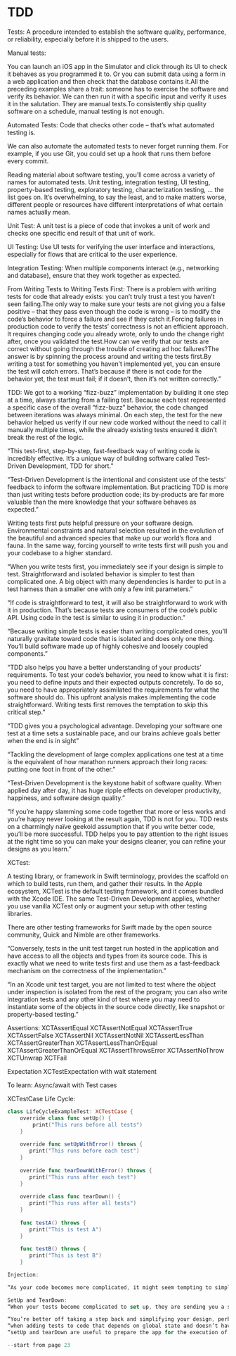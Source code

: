 # TDD
Tests:
A procedure intended to establish the software quality, performance, or reliability, especially before it is shipped to the users.

Manual tests:

You can launch an iOS app in the Simulator and click through its UI to check it behaves as you programmed it to. Or you can submit data using a form in a web application and then check that the database contains it.All the preceding examples share a trait: someone has to exercise the software and verify its behavior. We can then run it with a specific input and verify it uses it in the salutation. They are manual tests.To consistently ship quality software on a schedule, manual testing is not enough.

Automated Tests:
Code that checks other code – that’s what automated testing is.

We can also automate the automated tests to never forget running them. For example, if you use Git, you could set up a hook that runs them before every commit.


Reading material about software testing, you’ll come across a variety of names for automated tests. Unit testing, integration testing, UI testing, property-based testing, exploratory testing, characterization testing, … the list goes on. It’s overwhelming, to say the least, and to make matters worse, different people or resources have different interpretations of what certain names actually mean.


Unit Test:
A unit test is a piece of code that invokes a unit of work and checks one specific end result of that unit of work.

UI Testing: 
Use UI tests for verifying the user interface and interactions, especially for flows that are critical to the user experience.

Integration Testing: 
When multiple components interact (e.g., networking and database), ensure that they work together as expected.

From Writing Tests to Writing Tests First:
There is a problem with writing tests for code that already exists: you can’t truly trust a test you haven’t seen failing.The only way to make sure your tests are not giving you a false positive – that they pass even though the code is wrong – is to modify the code’s behavior to force a failure and see if they catch it.Forcing failures in production code to verify the tests’ correctness is not an efficient approach. It requires changing code you already wrote, only to undo the change right after, once you validated the test.How can we verify that our tests are correct without going through the trouble of creating ad hoc failures?The answer is by spinning the process around and writing the tests first.By writing a test for something you haven’t implemented yet, you can ensure the test will catch errors. That’s because if there is not code for the behavior yet, the test must fail; if it doesn’t, then it’s not written correctly.”

TDD:
We got to a working “fizz-buzz” implementation by building it one step at a time, always starting from a failing test. Because each test represented a specific case of the overall “fizz-buzz” behavior, the code changed between iterations was always minimal. On each step, the test for the new behavior helped us verify if our new code worked without the need to call it manually multiple times, while the already existing tests ensured it didn’t break the rest of the logic.


“This test-first, step-by-step, fast-feedback way of writing code is incredibly effective. It’s a unique way of building software called Test-Driven Development, TDD for short.”

“Test-Driven Development is the intentional and consistent use of the tests’ feedback to inform the software implementation. But practicing TDD is more than just writing tests before production code; its by-products are far more valuable than the mere knowledge that your software behaves as expected.”

Writing tests first puts helpful pressure on your software design. Environmental constraints and natural selection resulted in the evolution of the beautiful and advanced species that make up our world’s flora and fauna. In the same way, forcing yourself to write tests first will push you and your codebase to a higher standard.

“When you write tests first, you immediately see if your design is simple to test. Straightforward and isolated behavior is simpler to test than complicated one. A big object with many dependencies is harder to put in a test harness than a smaller one with only a few init parameters.”

“If code is straightforward to test, it will also be straightforward to work with it in production. That’s because tests are consumers of the code’s public API. Using code in the test is similar to using it in production.”

“Because writing simple tests is easier than writing complicated ones, you’ll naturally gravitate toward code that is isolated and does only one thing. You’ll build software made up of highly cohesive and loosely coupled components.”

“TDD also helps you have a better understanding of your products’ requirements. To test your code’s behavior, you need to know what it is first: you need to define inputs and their expected outputs concretely. To do so, you need to have appropriately assimilated the requirements for what the software should do. This upfront analysis makes implementing the code straightforward. Writing tests first removes the temptation to skip this critical step.”

“TDD gives you a psychological advantage. Developing your software one test at a time sets a sustainable pace, and our brains achieve goals better when the end is in sight”

“Tackling the development of large complex applications one test at a time is the equivalent of how marathon runners approach their long races: putting one foot in front of the other.”

“Test-Driven Development is the keystone habit of software quality. When applied day after day, it has huge ripple effects on developer productivity, happiness, and software design quality.”

“If you’re happy slamming some code together that more or less works and you’re happy never looking at the result again, TDD is not for you. TDD rests on a charmingly naïve geekoid assumption that if you write better code, you’ll be more successful. TDD helps you to pay attention to the right issues at the right time so you can make your designs cleaner, you can refine your designs as you learn.”

XCTest:

A testing library, or framework in Swift terminology, provides the scaffold on which to build tests, run them, and gather their results. In the Apple ecosystem, XCTest is the default testing framework, and it comes bundled with the Xcode IDE. The same Test-Driven Development applies, whether you use vanilla XCTest only or augment your setup with other testing libraries.

There are other testing frameworks for Swift made by the open source community, Quick and Nimble are other frameworks.

“Conversely, tests in the unit test target run hosted in the application and have access to all the objects and types from its source code. This is exactly what we need to write tests first and use them as a fast-feedback mechanism on the correctness of the implementation.”

“In an Xcode unit test target, you are not limited to test where the object under inspection is isolated from the rest of the program; you can also write integration tests and any other kind of test where you may need to instantiate some of the objects in the source code directly, like snapshot or property-based testing.”

Assertions:
XCTAssertEqual
XCTAssertNotEqual
XCTAssertTrue
XCTAssertFalse
XCTAssertNil
XCTAssertNotNil
XCTAssertLessThan
XCTAssertGreaterThan
XCTAssertLessThanOrEqual
XCTAssertGreaterThanOrEqual
XCTAssertThrowsError
XCTAssertNoThrow
XCTUnwrap
XCTFail

Expectation
XCTestExpectation with wait statement

To learn: Async/await with Test cases


XCTestCase Life Cycle:

```swift
class LifeCycleExampleTest: XCTestCase {
    override class func setUp() {
        print("This runs before all tests")
    }    
    
    override func setUpWithError() throws {
       print("This runs before each test")
    }
    
    override func tearDownWithError() throws {
       print("This runs after each test")
    }
    
    override class func tearDown() {
       print("This runs after all tests")
    }
    
    func testA() throws {
       print("This is test A")
    }
    
    func testB() throws {
       print("This is test B")
    }

Injection:

“As your code becomes more complicated, it might seem tempting to simplify your tests by preparing the components needed in the setUp methods or to clean up the state of the app after the tests run in the tearDown methods.”

SetUp and TearDown:
“When your tests become complicated to set up, they are sending you a signal that the software design is getting complicated too. More often than not, using setUp and tearDown is the wrong answer to the problem of keeping tests tidy.”

“You’re better off taking a step back and simplifying your design, perhaps by dividing an object with too many responsibilities into two or by injecting configurations rather than depending on the global state.”
“when adding tests to code that depends on global state and doesn’t have tests before making a change. Here, you should add your tests before making any change to the code, and so the life cycle methods are useful to start writing tests. Once you have your tests in place, you can refactor with confidence and remove the dependency on global state and the need to hook into the test life cycle.”
“setUp and tearDown are useful to prepare the app for the execution of certain UI tests and to clean up its state afterward.”

--start from page 23




